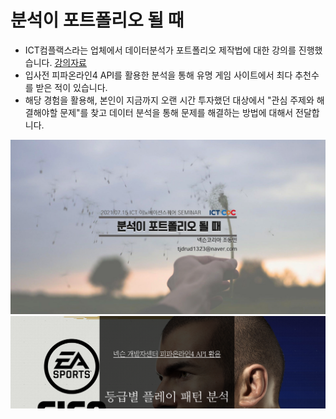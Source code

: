 # 분석이 포트폴리오 될 때
* ICT컴플랙스라는 업체에서 데이터분석가 포트폴리오 제작법에 대한 강의를 진행했습니다. [강의자료]([https://present.do/documents/637a2bd83e3ad95cc8311413](https://drive.google.com/file/d/1K145oi_m78HRAV0V5EQL-LrWJP6a7WOD/view?usp=sharing))
* 입사전 피파온라인4 API를 활용한 분석을 통해 유명 게임 사이트에서 최다 추천수를 받은 적이 있습니다.
* 해당 경험을 활용해, 본인이 지금까지 오랜 시간 투자했던 대상에서 "관심 주제와 해결해야할 문제"를 찾고 데이터 분석을 통해 문제를 해결하는 방법에 대해서 전달합니다.

![분석가포트폴리오](./img/cover.png)
![분석가포트폴리오](./img/cover_portpolio.png)
